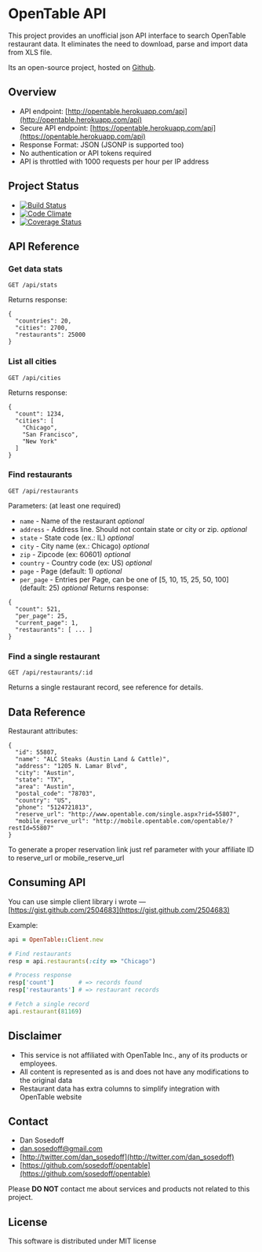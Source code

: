 # OpenTable API

This project provides an unofficial json API interface to search OpenTable
restaurant data. It eliminates the need to download, parse and import
data from XLS file. 

Its an open-source project, hosted on [Github](https://github.com/sosedoff/opentable).

## Overview

- API endpoint: [http://opentable.herokuapp.com/api](http://opentable.herokuapp.com/api)
- Secure API endpoint: [https://opentable.herokuapp.com/api](https://opentable.herokuapp.com/api)
- Response Format: JSON (JSONP is supported too)
- No authentication or API tokens required
- API is throttled with 1000 requests per hour per IP address

## Project Status

- [![Build Status](http://img.shields.io/travis/sosedoff/opentable.svg?style=flat)](https://travis-ci.org/sosedoff/opentable)
- [![Code Climate](http://img.shields.io/codeclimate/github/sosedoff/opentable.svg?style=flat)](https://codeclimate.com/github/sosedoff/opentable)
- [![Coverage Status](https://img.shields.io/coveralls/sosedoff/opentable.svg?style=flat)](https://coveralls.io/r/sosedoff/opentable?branch=master)

## API Reference

### Get data stats

```
GET /api/stats
```

Returns response:

```
{
  "countries": 20,
  "cities": 2700,
  "restaurants": 25000
}
```

### List all cities

```
GET /api/cities
```

Returns response:

```
{
  "count": 1234,
  "cities": [
    "Chicago",
    "San Francisco",
    "New York"
  ]
}
```

### Find restaurants

```
GET /api/restaurants
```

Parameters: (at least one required)

- `name` - Name of the restaurant *optional*
- `address` - Address line. Should not contain state or city or zip. *optional*
- `state` - State code (ex.: IL) *optional*
- `city` - City name (ex.: Chicago) *optional*
- `zip` - Zipcode (ex: 60601) *optional*
- `country` - Country code (ex: US) *optional*
- `page` -  Page (default: 1)  *optional*
- `per_page` - Entries per Page, can be one of [5, 10, 15, 25, 50, 100] (default: 25)  *optional*
Returns response:

```
{
  "count": 521,
  "per_page": 25,
  "current_page": 1,
  "restaurants": [ ... ]
}
```

### Find a single restaurant

```
GET /api/restaurants/:id
```

Returns a single restaurant record, see reference for details.

## Data Reference

Restaurant attributes:

```
{
  "id": 55807,
  "name": "ALC Steaks (Austin Land & Cattle)",
  "address": "1205 N. Lamar Blvd",
  "city": "Austin",
  "state": "TX",
  "area": "Austin",
  "postal_code": "78703",
  "country": "US",
  "phone": "5124721813",
  "reserve_url": "http://www.opentable.com/single.aspx?rid=55807",
  "mobile_reserve_url": "http://mobile.opentable.com/opentable/?restId=55807"
}
```

To generate a proper reservation link just ref parameter with your affiliate ID to reserve_url or mobile_reserve_url

## Consuming API

You can use simple client library i wrote — [https://gist.github.com/2504683](https://gist.github.com/2504683)

Example:

```ruby
api = OpenTable::Client.new

# Find restaurants
resp = api.restaurants(:city => "Chicago")

# Process response
resp['count']       # => records found
resp['restaurants'] # => restaurant records

# Fetch a single record
api.restaurant(81169)
```

## Disclaimer

- This service is not affiliated with OpenTable Inc., any of its products or
employees. 
- All content is represented as is and does not have any modifications
to the original data
- Restaurant data has extra columns to simplify integration with OpenTable website

## Contact

- Dan Sosedoff
- [dan.sosedoff@gmail.com](mailto:dan.sosedoff@gmail.com)
- [http://twitter.com/dan_sosedoff](http://twitter.com/dan_sosedoff)
- [https://github.com/sosedoff/opentable](https://github.com/sosedoff/opentable)

Please **DO NOT** contact me about services and products not related to this project.

## License

This software is distributed under MIT license
